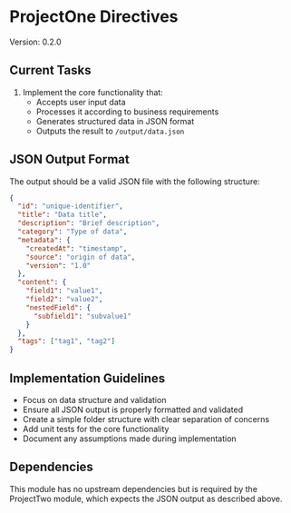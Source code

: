# ProjectOne Directives

Version: 0.2.0

## Current Tasks

1. Implement the core functionality that:
   - Accepts user input data
   - Processes it according to business requirements
   - Generates structured data in JSON format
   - Outputs the result to `/output/data.json`

## JSON Output Format

The output should be a valid JSON file with the following structure:

```json
{
  "id": "unique-identifier",
  "title": "Data title",
  "description": "Brief description",
  "category": "Type of data",
  "metadata": {
    "createdAt": "timestamp",
    "source": "origin of data",
    "version": "1.0"
  },
  "content": {
    "field1": "value1",
    "field2": "value2",
    "nestedField": {
      "subfield1": "subvalue1"
    }
  },
  "tags": ["tag1", "tag2"]
}
```

## Implementation Guidelines

- Focus on data structure and validation
- Ensure all JSON output is properly formatted and validated
- Create a simple folder structure with clear separation of concerns
- Add unit tests for the core functionality
- Document any assumptions made during implementation

## Dependencies

This module has no upstream dependencies but is required by the ProjectTwo module, which expects the JSON output as described above. 